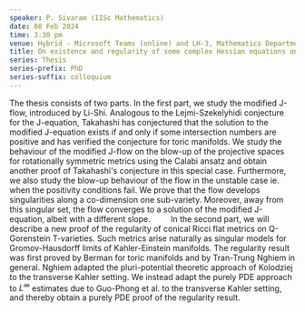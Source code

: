 ```yaml
---
speaker: P. Sivaram (IISc Mathematics)
date: 08 Feb 2024
time: 3:30 pm
venue: Hybrid - Microsoft Teams (online) and LH-3, Mathematics Department
title: On existence and regularity of some complex Hessian equations on Kahler and transverse Kahler manifolds
series: Thesis
series-prefix: PhD
series-suffix: colloquium
---
```


The thesis consists of two parts. In the first part, we study the modified J-flow, introduced by Li-Shi. Analogous to the Lejmi-Szekelyhidi conjecture for the J-equation, 
Takahashi has conjectured that the solution to the modified J-equation exists if and only if some intersection numbers are positive and has verified the conjecture for 
toric manifolds. We study the behaviour of the modified J-flow on the blow-up of the projective spaces for rotationally symmetric metrics using the Calabi ansatz and obtain 
another proof of Takahashi's conjecture in this special case. Furthermore, we also study the blow-up behaviour of the flow in the unstable case ie. when the positivity conditions fail.
We prove that the flow develops singularities along a co-dimension one sub-variety. Moreover, away from this singular set, the flow converges to a solution of the modified J-equation, 
albeit with a different slope.
     
In the second part, we will describe a new proof of the regularity of conical Ricci flat metrics on Q-Gorenstein T-varieties. Such metrics arise naturally as singular 
models for Gromov-Hausdorff limits of Kahler-Einstein manifolds. The regularity result was first proved by Berman for toric manifolds and by Tran-Trung Nghiem in general. 
Nghiem adapted the pluri-potential theoretic approach of Kolodziej to the transverse Kahler setting. We instead adapt the purely PDE approach to $L^\infty$ estimates due to 
Guo-Phong et al. to the transverse Kahler setting, and thereby obtain a purely PDE proof of the regularity result. 
